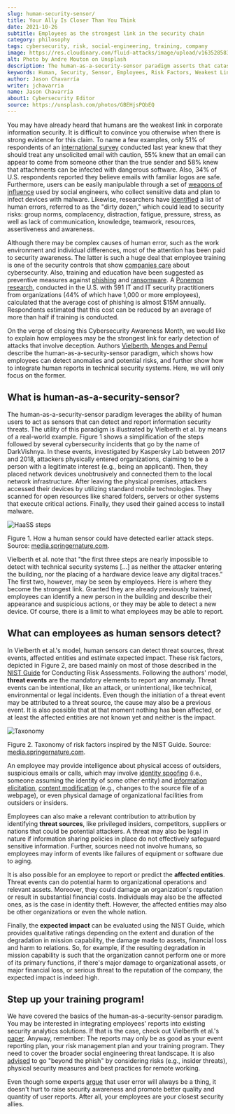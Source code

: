 ```yaml
---
slug: human-security-sensor/
title: Your Ally Is Closer Than You Think
date: 2021-10-26
subtitle: Employees as the strongest link in the security chain
category: philosophy
tags: cybersecurity, risk, social-engineering, training, company
image: https://res.cloudinary.com/fluid-attacks/image/upload/v1635285831/blog/human-security-sensor/cover_haass.webp
alt: Photo by Andre Mouton on Unsplash
description: The human-as-a-security-sensor paradigm asserts that catastrophe can be prevented if employees are trained to report threat events promptly. Learn more here.
keywords: Human, Security, Sensor, Employees, Risk Factors, Weakest Link, Reporting, Ethical Hacking, Pentesting
author: Jason Chavarría
writer: jchavarria
name: Jason Chavarría
about1: Cybersecurity Editor
source: https://unsplash.com/photos/GBEHjsPQbEQ
---
```


You may have already heard
that humans are the weakest link in corporate information security.
It is difficult to convince you otherwise
when there is strong evidence for this claim.
To name a few examples,
only 51% of respondents of an [international survey](https://www.proofpoint.com/sites/default/files/threat-reports/pfpt-us-tr-state-of-the-phish-2021.pdf)
conducted last year knew
that they should treat any unsolicited email with caution,
55% knew
that an email can appear to come from someone other than the true sender
and 58% knew
that attachments can be infected with dangerous software.
Also,
34% of U.S. respondents reported
they believe emails with familiar logos are safe.
Furthermore,
users can be easily manipulable through a set of [weapons of influence](../social-engineering/)
used by social engineers,
who collect sensitive data
and plan to infect devices with malware.
Likewise,
researchers have [identified](https://web.archive.org/web/20170224152147/https://www.faa.gov/about/initiatives/maintenance_hf/library/documents/media/human_factors_maintenance/human_error_in_aviation_maintenance.pdf)
a list of human errors,
referred to as the "dirty dozen,"
which could lead to security risks:
group norms, complacency, distraction, fatigue, pressure, stress,
as well as lack of communication, knowledge, teamwork, resources, assertiveness
and awareness.

Although there may be complex causes of human error,
such as the work environment and individual differences,
most of the attention has been paid to security awareness.
The latter is such a huge deal
that employee training is one of the security controls
that show [companies care](https://www.gartner.com/en/articles/4-metrics-that-prove-your-cybersecurity-program-works)
about cybersecurity.
Also,
training and education have been suggested as preventive measures
against [phishing](https://www.proofpoint.com/sites/default/files/threat-reports/pfpt-us-tr-state-of-the-phish-2021.pdf)
and [ransomware](https://www.proofpoint.com/sites/default/files/e-books/pfpt-us-eb-2021-ransomware-survival-guide.pdf).
A [Ponemon research](https://www.proofpoint.com/sites/default/files/analyst-reports/pfpt-us-ar-ponemon-2021-cost-of-phishing-study.pdf),
conducted in the U.S. with 591 IT and IT security practitioners
from organizations (44% of which have 1,000 or more employees),
calculated that the average cost of phishing is almost $15M annually.
Respondents estimated that this cost can be reduced
by an average of more than half if training is conducted.

On the verge of closing this Cybersecurity Awareness Month,
we would like to explain
how employees may be the strongest link for early detection of attacks
that involve deception.
Authors [Vielberth, Menges and Pernul](https://cybersecurity.springeropen.com/articles/10.1186/s42400-019-0040-0)
describe the human-as-a-security-sensor paradigm,
which shows how employees can detect anomalies and potential risks,
and further show how to integrate human reports in technical security systems.
Here,
we will only focus on the former.

## What is human-as-a-security-sensor?

The human-as-a-security-sensor paradigm leverages the ability of human users
to act as sensors that can detect and report information security threats.
The utility of this paradigm is illustrated by Vielberth et al.
by means of a real-world example.
Figure 1 shows a simplification of the steps
followed by several cybersecurity incidents
that go by the name of DarkVishnya.
In these events,
investigated by Kaspersky Lab between 2017 and 2018,
attackers physically entered organizations,
claiming to be a person with a legitimate interest
(e.g., being an applicant).
Then,
they placed network devices unobtrusively
and connected them to the local network infrastructure.
After leaving the physical premises,
attackers accessed their devices by utilizing standard mobile technologies.
They scanned for open resources like shared folders, servers or other systems
that execute critical actions.
Finally,
they used their gained access to install malware.

<div class="imgblock">

![HaaSS steps](https://res.cloudinary.com/fluid-attacks/image/upload/v1635290618/blog/human-security-sensor/haass-figure-1.webp)

<div class="title">

Figure 1. How a human sensor could have detected earlier attack steps. Source: [media.springernature.com](https://media.springernature.com/full/springer-static/image/art%3A10.1186%2Fs42400-019-0040-0/MediaObjects/42400_2019_40_Fig1_HTML.png?as=webp).

</div>

</div>

Vielberth et al. note
that "the first three steps are nearly impossible to detect
with technical security systems \[…​\]
as neither the attacker entering the building,
nor the placing of a hardware device leave any digital traces."
The first two,
however,
may be seen by employees.
Here is where they become the strongest link.
Granted they are already previously trained,
employees can identify a new person in the building
and describe their appearance and suspicious actions,
or they may be able to detect a new device.
Of course,
there is a limit to what employees may be able to report.

<div>
<cta-banner
buttontxt="Read more"
link="/solutions/security-testing/"
title="Get started with Fluid Attacks' Security Testing solution right now"
/>
</div>

## What can employees as human sensors detect?

In Vielberth et al.'s model,
human sensors can detect threat sources,
threat events,
affected entities
and estimate expected impact.
These risk factors,
depicted in Figure 2,
are based mainly on most of those described in the [NIST Guide](https://nvlpubs.nist.gov/nistpubs/legacy/sp/nistspecialpublication800-30r1.pdf)
for Conducting Risk Assessments.
Following the authors' model,
**threat events** are the mandatory elements to report any anomaly.
Threat events can be intentional,
like an attack,
or unintentional,
like technical, environmental or legal incidents.
Even though
the initiation of a threat event may be attributed to a threat source,
the cause may also be a previous event.
It is also possible
that at that moment nothing has been affected,
or at least the affected entities are not known yet
and neither is the impact.

<div class="imgblock">

![Taxonomy](https://res.cloudinary.com/fluid-attacks/image/upload/v1635290618/blog/human-security-sensor/haass-figure-2.webp)

<div class="title">

Figure 2. Taxonomy of risk factors inspired by the NIST Guide. Source: [media.springernature.com](https://media.springernature.com/full/springer-static/image/art%3A10.1186%2Fs42400-019-0040-0/MediaObjects/42400_2019_40_Fig3_HTML.png?as=webp).

</div>

</div>

An employee may provide intelligence about physical access of outsiders,
suspicious emails or calls,
which may involve [identity spoofing](https://capec.mitre.org/data/definitions/151.html)
(i.e., someone assuming the identity of some other entity)
and [information elicitation](https://capec.mitre.org/data/definitions/410.html),
[content modification](https://capec.mitre.org/data/definitions/148.html)
(e.g., changes to the source file of a webpage),
or even physical damage of organizational facilities
from outsiders or insiders.

Employees can also make a relevant contribution to attribution
by identifying **threat sources**,
like privileged insiders,
competitors,
suppliers
or nations that could be potential attackers.
A threat may also be legal in nature
if information sharing policies in place
do not effectively safeguard sensitive information.
Further,
sources need not involve humans,
so employees may inform of events like failures of equipment
or software due to aging.

It is also possible for an employee
to report or predict the **affected entities**.
Threat events can do potential harm
to organizational operations and relevant assets.
Moreover,
they could damage an organization's reputation
or result in substantial financial costs.
Individuals may also be the affected ones,
as is the case in identity theft.
However,
the affected entities may also be other organizations
or even the whole nation.

Finally,
the **expected impact** can be evaluated using the NIST Guide,
which provides qualitative ratings
depending on the extent and duration of the degradation in mission capability,
the damage made to assets,
financial loss
and harm to relations.
So,
for example,
if the resulting degradation in mission capability is such
that the organization cannot perform one or more of its primary functions,
if there's major damage to organizational assets,
or major financial loss,
or serious threat to the reputation of the company,
the expected impact is indeed high.

## Step up your training program!

We have covered the basics of the human-as-a-security-sensor paradigm.
You may be interested in integrating employees' reports
into existing security analytics solutions.
If that is the case,
check out Vielberth et al.'s [paper](https://cybersecurity.springeropen.com/articles/10.1186/s42400-019-0040-0).
Anyway,
remember:
The reports may only be as good as your event reporting plan,
your risk management plan
and your training program.
They need to cover the broader social engineering threat landscape.
It is also [advised](https://www.proofpoint.com/sites/default/files/threat-reports/pfpt-us-tr-state-of-the-phish-2021.pdf)
to go "beyond the phish" by considering risks (e.g., insider threats),
physical security measures
and best practices for remote working.

Even though some experts [argue](https://threatpost.com/cybersecurity-failing-ransomware/175637/)
that user error will always be a thing,
it doesn't hurt to raise security awareness
and promote better quality and quantity of user reports.
After all,
your employees are your closest security allies.

